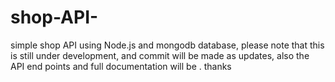 # shop-API-
simple shop API using Node.js and mongodb database, please note that this is still under development, and commit will be made as updates,
also the API end points and full documentation will be . 
thanks  
